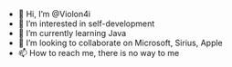 - 👋 Hi, I’m @Violon4i
- 👀 I’m interested in self-development
- 🌱 I’m currently learning Java
- 💞️ I’m looking to collaborate on Microsoft, Sirius, Apple
- 📫 How to reach me, there is no way to me

<!---
NanoBakladgan/NanoBakladgan is a ✨ special ✨ repository because its `README.md` (this file) appears on your GitHub profile.
You can click the Preview link to take a look at your changes.
--->
